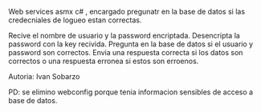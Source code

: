Web services asmx c# , encargado pregunatr en la base de datos si las credecniales de logueo estan correctas.

Recive el nombre de usuario y la password encriptada.
Desencripta la password con la key recivida.
Pregunta en la base de datos si el usuario y password son correctos.
Envia una respuesta correcta si los datos son correctos o una respuesta erronea si estos son erroenos.

Autoria: Ivan Sobarzo

PD: se elimino webconfig porque tenia informacion sensibles de acceso a base de datos.

